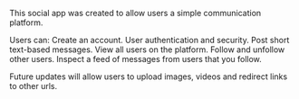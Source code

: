 This social app was created to allow users a simple communication platform.

Users can:
    Create an account.
    User authentication and security. 
    Post short text-based messages.
    View all users on the platform.
    Follow and unfollow other users.
    Inspect a feed of messages from users that you follow.

Future updates will allow users to upload images, videos and redirect links to other urls.
